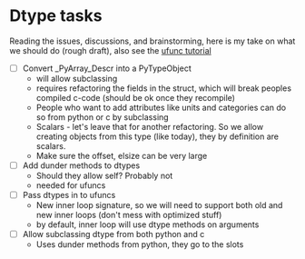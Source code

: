 # Dtype tasks

Reading the issues, discussions, and brainstorming, here is my take on what we should do (rough draft), also see the [ufunc tutorial](http://www.numpy.org/devdocs/user/c-info.ufunc-tutorial.html?highlight=ufunc%20tutorial)

- [ ] Convert _PyArray_Descr into a PyTypeObject
  - will allow subclassing
  - requires refactoring the fields in the struct, which will break peoples compiled c-code (should be ok once they recompile)
  - People who want to add attributes like units and categories can do so from python or c by subclassing
  - Scalars - let's leave that for another refactoring. So we allow creating objects from this type (like today), they by definition are scalars.
  - Make sure the offset, elsize can be very large
- [ ] Add dunder methods to dtypes
  - Should they allow self? Probably not
  - needed for ufuncs
- [ ] Pass dtypes in to ufuncs
  - New inner loop signature, so we will need to support both old and new inner loops (don't mess with optimized stuff)
  - by default, inner loop will use dtype methods on arguments
- [ ] Allow subclassing dtype from both python and c
  - Uses dunder methods from python, they go to the slots 

